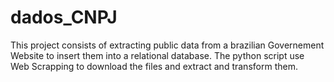 # dados_CNPJ
This project consists of extracting public data from a brazilian Governement Website to insert them into a relational database. The python script use Web Scrapping to download the files and extract and transform them.
